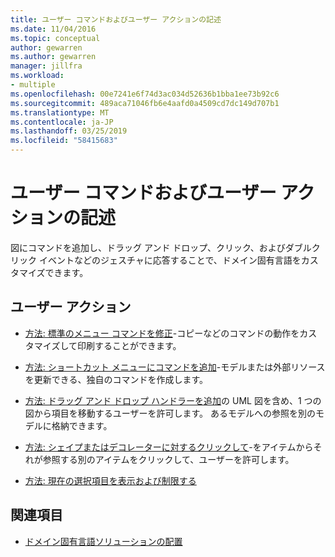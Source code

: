 ```yaml
---
title: ユーザー コマンドおよびユーザー アクションの記述
ms.date: 11/04/2016
ms.topic: conceptual
author: gewarren
ms.author: gewarren
manager: jillfra
ms.workload:
- multiple
ms.openlocfilehash: 00e7241e6f74d3ac034d52636b1bba1ee73b92c6
ms.sourcegitcommit: 489aca71046fb6e4aafd0a4509cd7dc149d707b1
ms.translationtype: MT
ms.contentlocale: ja-JP
ms.lasthandoff: 03/25/2019
ms.locfileid: "58415683"
---
```

# <a name="writing-user-commands-and-actions"></a>ユーザー コマンドおよびユーザー アクションの記述
図にコマンドを追加し、ドラッグ アンド ドロップ、クリック、およびダブルクリック イベントなどのジェスチャに応答することで、ドメイン固有言語をカスタマイズできます。

## <a name="user-actions"></a>ユーザー アクション

-   [方法: 標準のメニュー コマンドを修正](../modeling/how-to-modify-a-standard-menu-command-in-a-domain-specific-language.md)-コピーなどのコマンドの動作をカスタマイズして印刷することができます。

-   [方法: ショートカット メニューにコマンドを追加](../modeling/how-to-add-a-command-to-the-shortcut-menu.md)-モデルまたは外部リソースを更新できる、独自のコマンドを作成します。

-   [方法: ドラッグ アンド ドロップ ハンドラーを追加](../modeling/how-to-add-a-drag-and-drop-handler.md)の UML 図を含め、1 つの図から項目を移動するユーザーを許可します。 あるモデルへの参照を別のモデルに格納できます。

-   [方法: シェイプまたはデコレーターに対するクリックして](../modeling/how-to-intercept-a-click-on-a-shape-or-decorator.md)-をアイテムからそれが参照する別のアイテムをクリックして、ユーザーを許可します。

-   [方法: 現在の選択項目を表示および制限する](../modeling/how-to-access-and-constrain-the-current-selection.md)

## <a name="see-also"></a>関連項目

- [ドメイン固有言語ソリューションの配置](../modeling/deploying-domain-specific-language-solutions.md)
